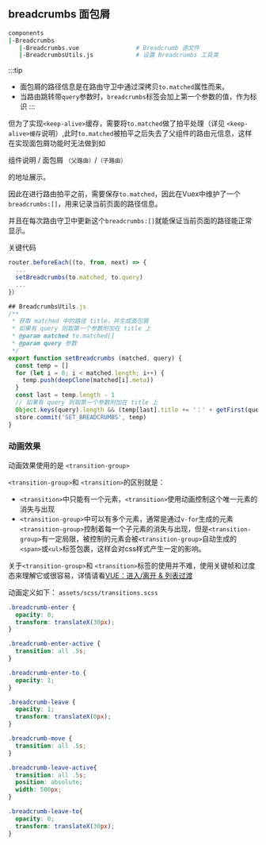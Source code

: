 ## breadcrumbs 面包屑
```sh
components
|-Breadcrumbs
   |-Breadcrumbs.vue                # Breadcrumb 源文件
   |-BreadcrumbsUtils.js            # 设置 Breadcrumbs 工具类
```
:::tip
- 面包屑的路径信息是在路由守卫中通过深拷贝```to.matched```属性而来。
- 当路由跳转带```query```参数时，```breadcrumbs```标签会加上第一个参数的值，作为标识
:::

但为了实现```<keep-alive>```缓存，需要将```to.matched```做了拍平处理（详见 ```<keep-alive>缓存```说明）,此时```to.matched```被拍平之后失去了父组件的路由元信息，这样在实现面包屑功能时无法做到如

组件说明    /    面包屑
```（父路由）```/```（子路由）```

的地址展示。

因此在进行路由拍平之前，需要保存```to.matched```，因此在Vuex中维护了一个```breadcrumbs:[]```，用来记录当前页面的路径信息。

并且在每次路由守卫中更新这个```breadcrumbs:[]```就能保证当前页面的路径能正常显示。

关键代码
```js
router.beforeEach((to, from, next) => {
  ...
  setBreadcrumbs(to.matched, to.query)
  ...
}）

## BreadcrumbsUtils.js
/**
 * 获取 matched 中的路径 title，并生成面包屑
 * 如果有 query 则取第一个参数附加在 title 上
 * @param matched to.matched[]
 * @param query 参数
 */
export function setBreadcrumbs (matched, query) {
  const temp = []
  for (let i = 0; i < matched.length; i++) {
    temp.push(deepClone(matched[i].meta))
  }
  const last = temp.length - 1
  // 如果有 query 则取第一个参数附加在 title 上
  Object.keys(query).length && (temp[last].title += '：' + getFirst(query))
  store.commit('SET_BREADCRUMBS', temp)
}
```

### 动画效果
动画效果使用的是 ```<transition-group>```

 ```<transition-group>```和 ```<transition>```的区别就是：
 - ```<transition>```中只能有一个元素，```<transition>```使用动画控制这个唯一元素的消失与出现
 - ```<transition-group>```中可以有多个元素，通常是通过```v-for```生成的元素
  ```<transition-group>```控制着每一个子元素的消失与出现，但是```<transition-group>```有一定局限，被控制的元素会被```<transition-group>```自动生成的```<span>```或```<ul>```标签包裹，这样会对css样式产生一定的影响。


关于```<transition-group>```和 ```<transition>```标签的使用并不难，使用关键帧和过度态来理解它或很容易，详情请看[VUE：进入/离开 & 列表过渡](https://cn.vuejs.org/v2/guide/transitions.html)

动画定义如下：
```assets/scss/transitions.scss```
```css
.breadcrumb-enter {
  opacity: 0;
  transform: translateX(30px);
}

.breadcrumb-enter-active {
  transition: all .5s;
}

.breadcrumb-enter-to {
  opacity: 1;
}

.breadcrumb-leave {
  opacity: 1;
  transform: translateX(0px);
}

.breadcrumb-move {
  transition: all .5s;
}

.breadcrumb-leave-active{
  transition: all .5s;
  position: absolute;
  width: 500px;
}

.breadcrumb-leave-to{
  opacity: 0;
  transform: translateX(30px);
}

```
